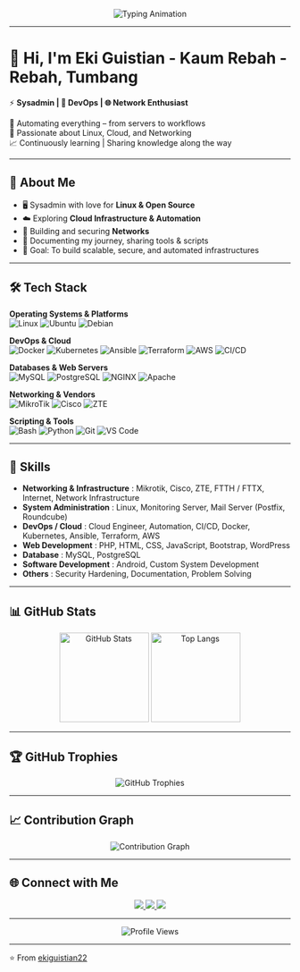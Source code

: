 <p align="center">
  <img src="https://readme-typing-svg.herokuapp.com?font=Fira+Code&weight=600&size=24&pause=1000&color=36BCF7&center=true&vCenter=true&width=600&lines=Hello+Guys!+I'm+Eki+Guistian;Sysadmin+%7C+DevOps+Engineer+%7C+Network+Enthusiast;Automating+Servers+%26+Workflows;Passionate+About+Linux+%26+Cloud" alt="Typing Animation" />
</p>

---

# 👋 Hi, I'm Eki Guistian  - Kaum Rebah - Rebah, Tumbang

⚡ **Sysadmin | 🚀 DevOps | 🌐 Network Enthusiast**  

🔧 Automating everything – from servers to workflows  
📡 Passionate about Linux, Cloud, and Networking  
📈 Continuously learning | Sharing knowledge along the way  

---

## 🚀 About Me
- 🖥️ Sysadmin with love for **Linux & Open Source**
- ☁️ Exploring **Cloud Infrastructure & Automation**
- 📡 Building and securing **Networks**
- 📜 Documenting my journey, sharing tools & scripts
- 🎯 Goal: To build scalable, secure, and automated infrastructures

---

## 🛠️ Tech Stack

**Operating Systems & Platforms**  
![Linux](https://img.shields.io/badge/Linux-FCC624?style=for-the-badge&logo=linux&logoColor=black)
![Ubuntu](https://img.shields.io/badge/Ubuntu-E95420?style=for-the-badge&logo=ubuntu&logoColor=white)
![Debian](https://img.shields.io/badge/Debian-A81D33?style=for-the-badge&logo=debian&logoColor=white)

**DevOps & Cloud**  
![Docker](https://img.shields.io/badge/Docker-2496ED?style=for-the-badge&logo=docker&logoColor=white)
![Kubernetes](https://img.shields.io/badge/Kubernetes-326CE5?style=for-the-badge&logo=kubernetes&logoColor=white)
![Ansible](https://img.shields.io/badge/Ansible-EE0000?style=for-the-badge&logo=ansible&logoColor=white)
![Terraform](https://img.shields.io/badge/Terraform-844FBA?style=for-the-badge&logo=terraform&logoColor=white)
![AWS](https://img.shields.io/badge/AWS-FF9900?style=for-the-badge&logo=amazon-aws&logoColor=white)
![CI/CD](https://img.shields.io/badge/CI%2FCD-2088FF?style=for-the-badge&logo=github-actions&logoColor=white)

**Databases & Web Servers**  
![MySQL](https://img.shields.io/badge/MySQL-4479A1?style=for-the-badge&logo=mysql&logoColor=white)
![PostgreSQL](https://img.shields.io/badge/PostgreSQL-336791?style=for-the-badge&logo=postgresql&logoColor=white)
![NGINX](https://img.shields.io/badge/NGINX-009639?style=for-the-badge&logo=nginx&logoColor=white)
![Apache](https://img.shields.io/badge/Apache-D22128?style=for-the-badge&logo=apache&logoColor=white)

**Networking & Vendors**  
![MikroTik](https://img.shields.io/badge/MikroTik-293239?style=for-the-badge&logo=mikrotik&logoColor=white)
![Cisco](https://img.shields.io/badge/Cisco-1BA0D7?style=for-the-badge&logo=cisco&logoColor=white)
![ZTE](https://img.shields.io/badge/ZTE-1C64F2?style=for-the-badge&logo=zte&logoColor=white)

**Scripting & Tools**  
![Bash](https://img.shields.io/badge/Bash-121011?style=for-the-badge&logo=gnu-bash&logoColor=white)
![Python](https://img.shields.io/badge/Python-3776AB?style=for-the-badge&logo=python&logoColor=white)
![Git](https://img.shields.io/badge/Git-F05032?style=for-the-badge&logo=git&logoColor=white)
![VS Code](https://img.shields.io/badge/VS%20Code-0078d7?style=for-the-badge&logo=visual-studio-code&logoColor=white)

---

## 🧩 Skills

- **Networking & Infrastructure** : Mikrotik, Cisco, ZTE, FTTH / FTTX, Internet, Network Infrastructure  
- **System Administration** : Linux, Monitoring Server, Mail Server (Postfix, Roundcube)  
- **DevOps / Cloud** : Cloud Engineer, Automation, CI/CD, Docker, Kubernetes, Ansible, Terraform, AWS  
- **Web Development** : PHP, HTML, CSS, JavaScript, Bootstrap, WordPress  
- **Database** : MySQL, PostgreSQL  
- **Software Development** : Android, Custom System Development  
- **Others** : Security Hardening, Documentation, Problem Solving  

---

## 📊 GitHub Stats

<p align="center">
  <img src="https://github-readme-stats.vercel.app/api?username=ekiguistian22&show_icons=true&theme=tokyonight" alt="GitHub Stats" height="160" />
  <img src="https://github-readme-stats.vercel.app/api/top-langs/?username=ekiguistian22&layout=compact&theme=tokyonight" alt="Top Langs" height="160" />
</p>

---

## 🏆 GitHub Trophies
<p align="center">
  <img src="https://github-profile-trophy.vercel.app/?username=ekiguistian22&theme=onedark&no-frame=true&row=1&column=7" alt="GitHub Trophies" />
</p>

---

## 📈 Contribution Graph
<p align="center">
  <img src="https://github-readme-activity-graph.vercel.app/graph?username=ekiguistian22&theme=tokyo-night" alt="Contribution Graph" />
</p>

---

## 🌐 Connect with Me
<p align="center">
  <a href="https://linkedin.com/in/ekiguistian" target="_blank">
    <img src="https://img.shields.io/badge/LinkedIn-0A66C2?style=for-the-badge&logo=linkedin&logoColor=white" />
  </a>
  <a href="mailto:ekiguistian@gmail.com" target="_blank">
    <img src="https://img.shields.io/badge/Email-D14836?style=for-the-badge&logo=gmail&logoColor=white" />
  </a>
  <a href="https://paypal.me/ekiguistian22" target="_blank">
    <img src="https://img.shields.io/badge/PayPal-00457C?style=for-the-badge&logo=paypal&logoColor=white" />
  </a>
</p>

---

<p align="center"> 
  <img src="https://komarev.com/ghpvc/?username=ekiguistian22&label=Profile+Views&color=blue&style=flat" alt="Profile Views" />
</p>

---

⭐️ From [ekiguistian22](https://github.com/ekiguistian22)
